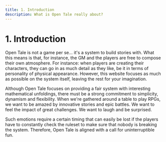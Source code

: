 ```yaml
---
title: 1. Introduction
description: What is Open Tale really about?
---
```


# 1. Introduction

Open Tale is not a game per se... it's a system to build stories with. What this
means is that, for instance, the GM and the players are free to compose their
own atmosphere. For instance: when players are creating their characters, they
can go in as much detail as they like, be it in terms of personality of physical
appearance. However, this website focuses as much as possible on the system
itself, leaving the rest for your imagination.

Although Open Tale focuses on providing a fair system with interesting
mathematical unfoldings, there must be a strong commitment to simplicity,
dynamism and flexibility. When we're gathered around a table to play RPGs, we
want to be amazed by innovative stories and epic battles. We want to feel the
impact of great challenges. We want to laugh and be surprised.

Such emotions require a certain timing that can easily be lost if the players
have to constantly check the ruleset to make sure that nobody is breaking the
system. Therefore, Open Tale is aligned with a call for uninterruptible fun.

